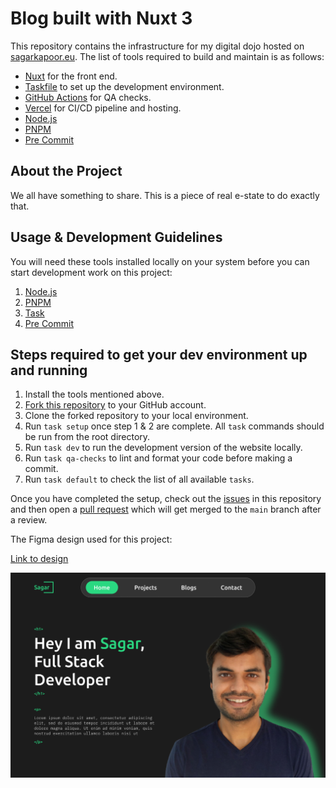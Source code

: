 # Blog built with Nuxt 3

This repository contains the infrastructure for my digital dojo hosted on [sagarkapoor.eu](https://sagarkapoor.eu).
The list of tools required to build and maintain is as follows:

- [Nuxt](https://nuxt.com/) for the front end.
- [Taskfile](https://taskfile.dev/) to set up the development environment.
- [GitHub Actions](https://github.com/features/actions) for QA checks.
- [Vercel](https://vercel.com/) for CI/CD pipeline and hosting.
- [Node.js](https://nodejs.org/en)
- [PNPM](https://pnpm.io/)
- [Pre Commit](https://pre-commit.com/)

## About the Project

We all have something to share. This is a piece of real e-state to do exactly that.

## Usage & Development Guidelines

You will need these tools installed locally on your system before you can start development
work on this project:

1. [Node.js](https://nodejs.org/en)
2. [PNPM](https://pnpm.io/)
3. [Task](https://taskfile.dev/)
4. [Pre Commit](https://pre-commit.com/)

## Steps required to get your dev environment up and running

1. Install the tools mentioned above.
2. [Fork this repository](https://docs.github.com/en/pull-requests/collaborating-with-pull-requests/working-with-forks/fork-a-repo) to your GitHub account.
3. Clone the forked repository to your local environment.
4. Run `task setup` once step 1 & 2 are complete. All `task` commands should be run from the
   root directory.
5. Run `task dev` to run the development version of the website locally.
6. Run `task qa-checks` to lint and format your code before making a commit.
7. Run `task default` to check the list of all available `tasks`.

Once you have completed the setup, check out the
[issues](https://github.com/Sagar-Kap/sagarkapoor/issues) in this repository and then open a
[pull request](https://docs.github.com/en/pull-requests/collaborating-with-pull-requests/proposing-changes-to-your-work-with-pull-requests/about-pull-requests)
which will get merged to the `main` branch after a review.

The Figma design used for this project:

[Link to design](https://www.figma.com/design/rM3Gh1i27kKhSytmEHaK9k/Sagar's-Portfolio?node-id=3-572&t=MPuaQ2GFeMZ40i1G-1)

![Design cover](/website/public/figma-design.png)
